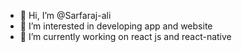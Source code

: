 - 👋 Hi, I’m @Sarfaraj-ali
- 👀 I’m interested in developing app and website
- 🌱 I’m currently working on react js and react-native

<!---
Sarfaraj-ali/Sarfaraj-ali is a ✨ special ✨ repository because its `README.md` (this file) appears on your GitHub profile.
You can click the Preview link to take a look at your changes.
--->
